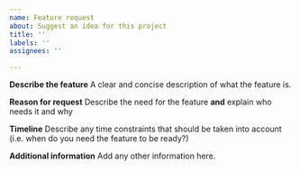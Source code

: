 ```yaml
---
name: Feature request
about: Suggest an idea for this project
title: ''
labels: ''
assignees: ''

---
```


**Describe the feature**
A clear and concise description of what the feature is.

**Reason for request**
Describe the need for the feature **and** explain who needs it and why

**Timeline**
Describe any time constraints that should be taken into account (i.e. when do you need the feature to be ready?)

**Additional information**
Add any other information here.
